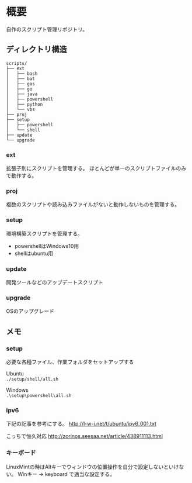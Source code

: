 概要
==============================================================================

自作のスクリプト管理リポジトリ。

ディレクトリ構造
------------------------------------------------------------------------------

    scripts/
    ├── ext
    │   ├── bash
    │   ├── bat
    │   ├── gas
    │   ├── go
    │   ├── java
    │   ├── powershell
    │   ├── python
    │   └── vbs
    ├── proj
    ├── setup
    │   ├── powershell
    │   └── shell
    ├── update
    └── upgrade

### ext
拡張子別にスクリプトを管理する。
ほとんどが単一のスクリプトファイルのみで動作する。

### proj
複数のスクリプトや読み込みファイルがないと動作しないものを管理する。

### setup
環境構築スクリプトを管理する。
- powershellはWindows10用
- shellはubuntu用

### update
開発ツールなどのアップデートスクリプト

### upgrade
OSのアップグレード

メモ
------------------------------------------------------------------------------

### setup
必要な各種ファイル、作業フォルダをセットアップする

Ubuntu  
`./setup/shell/all.sh`

Windows  
`.\setup\powershell\all.sh`

### ipv6
下記の記事を参考にする。
http://l-w-i.net/t/ubuntu/ipv6_001.txt

こっちで恒久対応
http://zorinos.seesaa.net/article/438911113.html

### キーボード
LinuxMintの時はAltキーでウィンドウの位置操作を自分で設定しないといけない。
Winキー -> keyboard で適当な設定する。

<!-- vim:tw=78:ts=8: -->
